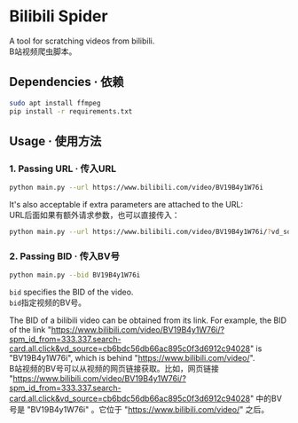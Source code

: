 # Bilibili Spider

A tool for scratching videos from bilibili.  
B站视频爬虫脚本。

## Dependencies · 依赖
```bash
sudo apt install ffmpeg
pip install -r requirements.txt
```

## Usage · 使用方法
### 1. Passing URL · 传入URL
```bash
python main.py --url https://www.bilibili.com/video/BV19B4y1W76i
```

It's also acceptable if extra parameters are attached to the URL:  
URL后面如果有额外请求参数，也可以直接传入：
```bash
python main.py --url https://www.bilibili.com/video/BV19B4y1W76i/?vd_source=cb6bdc56db66ac895c0f3d6912c94028
```

### 2. Passing BID · 传入BV号
```bash
python main.py --bid BV19B4y1W76i
```

`bid` specifies the BID of the video.  
`bid`指定视频的BV号。

The BID of a bilibili video can be obtained from its link. For example, the BID of the link "https://www.bilibili.com/video/BV19B4y1W76i/?spm_id_from=333.337.search-card.all.click&vd_source=cb6bdc56db66ac895c0f3d6912c94028" is "BV19B4y1W76i", which is behind "https://www.bilibili.com/video/".  
B站视频的BV号可以从视频的网页链接获取。比如，网页链接 "https://www.bilibili.com/video/BV19B4y1W76i/?spm_id_from=333.337.search-card.all.click&vd_source=cb6bdc56db66ac895c0f3d6912c94028" 中的BV号是 "BV19B4y1W76i" 。它位于 "https://www.bilibili.com/video/" 之后。
